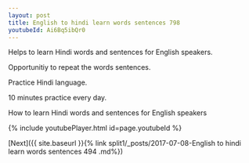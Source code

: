 ```yaml
---
layout: post
title: English to hindi learn words sentences 798 
youtubeId: Ai6Bq5ibQr0
---
```

 
 
Helps to learn Hindi words and sentences for English speakers.

Opportunitiy to repeat the words sentences. 

Practice Hindi language. 
 
10 minutes practice every day. 
 
How to learn Hindi words and sentences for English speakers 
 
{% include youtubePlayer.html id=page.youtubeId %}
 
 
[Next]({{ site.baseurl }}{% link  split1/_posts/2017-07-08-English to hindi learn words sentences 494 .md%})
 
